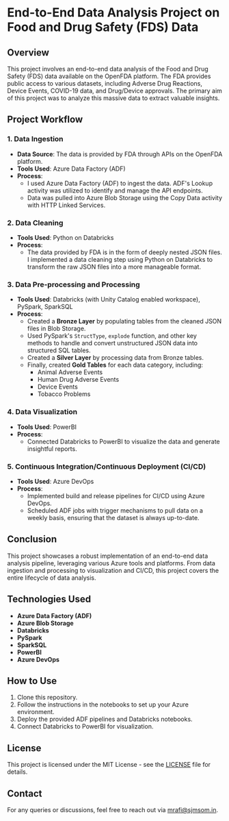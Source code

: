 # End-to-End Data Analysis Project on Food and Drug Safety (FDS) Data

## Overview

This project involves an end-to-end data analysis of the Food and Drug Safety (FDS) data available on the OpenFDA platform. The FDA provides public access to various datasets, including Adverse Drug Reactions, Device Events, COVID-19 data, and Drug/Device approvals. The primary aim of this project was to analyze this massive data to extract valuable insights.

## Project Workflow

### 1. Data Ingestion

- **Data Source**: The data is provided by FDA through APIs on the OpenFDA platform.
- **Tools Used**: Azure Data Factory (ADF)
- **Process**: 
  - I used Azure Data Factory (ADF) to ingest the data. ADF's Lookup activity was utilized to identify and manage the API endpoints.
  - Data was pulled into Azure Blob Storage using the Copy Data activity with HTTP Linked Services.
  
### 2. Data Cleaning

- **Tools Used**: Python on Databricks
- **Process**:
  - The data provided by FDA is in the form of deeply nested JSON files. I implemented a data cleaning step using Python on Databricks to transform the raw JSON files into a more manageable format.
  
### 3. Data Pre-processing and Processing

- **Tools Used**: Databricks (with Unity Catalog enabled workspace), PySpark, SparkSQL
- **Process**:
  - Created a **Bronze Layer** by populating tables from the cleaned JSON files in Blob Storage.
  - Used PySpark's `StructType`, `explode` function, and other key methods to handle and convert unstructured JSON data into structured SQL tables.
  - Created a **Silver Layer** by processing data from Bronze tables.
  - Finally, created **Gold Tables** for each data category, including:
    - Animal Adverse Events
    - Human Drug Adverse Events
    - Device Events
    - Tobacco Problems

### 4. Data Visualization

- **Tools Used**: PowerBI
- **Process**:
  - Connected Databricks to PowerBI to visualize the data and generate insightful reports.

### 5. Continuous Integration/Continuous Deployment (CI/CD)

- **Tools Used**: Azure DevOps
- **Process**:
  - Implemented build and release pipelines for CI/CD using Azure DevOps.
  - Scheduled ADF jobs with trigger mechanisms to pull data on a weekly basis, ensuring that the dataset is always up-to-date.

## Conclusion

This project showcases a robust implementation of an end-to-end data analysis pipeline, leveraging various Azure tools and platforms. From data ingestion and processing to visualization and CI/CD, this project covers the entire lifecycle of data analysis.

## Technologies Used

- **Azure Data Factory (ADF)**
- **Azure Blob Storage**
- **Databricks**
- **PySpark**
- **SparkSQL**
- **PowerBI**
- **Azure DevOps**

## How to Use

1. Clone this repository.
2. Follow the instructions in the notebooks to set up your Azure environment.
3. Deploy the provided ADF pipelines and Databricks notebooks.
4. Connect Databricks to PowerBI for visualization.

## License

This project is licensed under the MIT License - see the [LICENSE](LICENSE) file for details.

## Contact

For any queries or discussions, feel free to reach out via mrafi@sjmsom.in.
